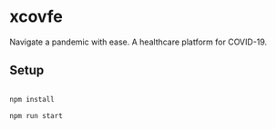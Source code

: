 # xcovfe

Navigate a pandemic with ease. A healthcare platform for COVID-19.

## Setup

```bash

npm install

npm run start
```
